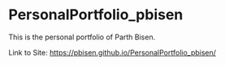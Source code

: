 # PersonalPortfolio_pbisen
This is the personal portfolio of Parth Bisen.

Link to Site: https://pbisen.github.io/PersonalPortfolio_pbisen/
